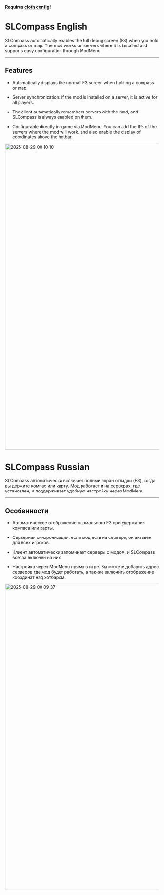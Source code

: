 
**Requires [cloth config](https://modrinth.com/mod/cloth-config)!**

# SLCompass English

SLCompass automatically enables the full debug screen (F3) when you hold a compass or map. The mod works on servers where it is installed and supports easy configuration through ModMenu.

----------

## Features

-   Automatically displays the normall F3 screen when holding a compass or map.
    
-   Server synchronization: if the mod is installed on a server, it is active for all players.
    
-   The client automatically remembers servers with the mod, and SLCompass is always enabled on them.
    
-   Configurable directly in-game via ModMenu. You can add the IPs of the servers where the mod will work, and also enable the display of coordinates above the hotbar.
<img width="1920" height="1001" alt="2025-08-29_00 10 10" src="https://github.com/user-attachments/assets/08e4e633-af2e-4ab2-928f-71f24619605a" />



# SLCompass Russian

SLCompass автоматически включает полный экран отладки (F3), когда вы держите компас или карту. Мод работает и на серверах, где установлен, и поддерживает удобную настройку через ModMenu.

----------

## Особенности

-   Автоматическое отображение нормального F3 при удержании компаса или карты.
    
-   Серверная синхронизация: если мод есть на сервере, он активен для всех игроков.
    
-   Клиент автоматически запоминает серверы с модом, и SLCompass всегда включён на них.
    
-   Настройка через ModMenu прямо в игре. Вы можете добавить адрес серверов где мод будет работать, а так-же включить отображение координат над хотбаром.
<img width="1920" height="1001" alt="2025-08-29_00 09 37" src="https://github.com/user-attachments/assets/80bf8c4f-d1ba-4fa3-aff8-494db48a1e72" />
